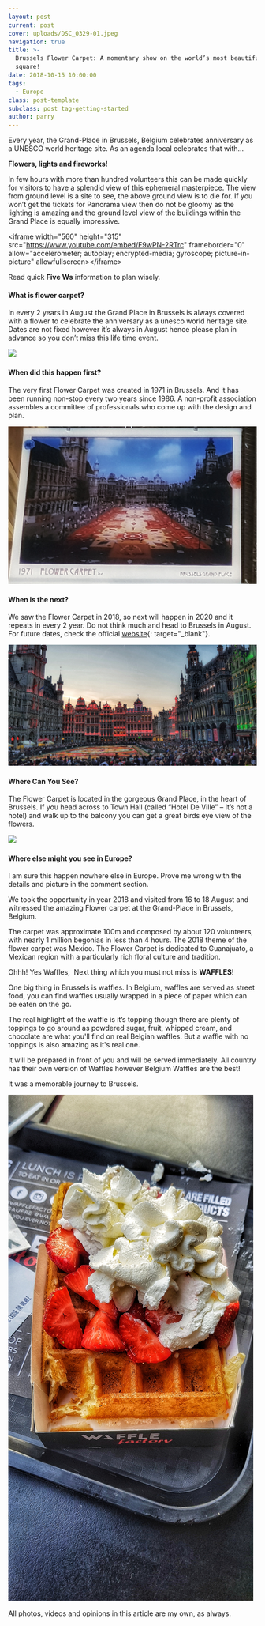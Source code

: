 ```yaml
---
layout: post
current: post
cover: uploads/DSC_0329-01.jpeg
navigation: true
title: >-
  Brussels Flower Carpet: A momentary show on the world’s most beautiful central
  square!
date: 2018-10-15 10:00:00
tags:
  - Europe
class: post-template
subclass: post tag-getting-started
author: parry
---
```


Every year, the Grand-Place in Brussels, Belgium celebrates anniversary as a UNESCO world heritage site. As an agenda local celebrates that with…

**Flowers, lights and fireworks!**

In few hours with more than hundred volunteers this can be made quickly for visitors to have a splendid view of this ephemeral masterpiece. The view from ground level is a site to see, the above ground view is to die for. If you won’t get the tickets for Panorama view then do not be gloomy as the lighting is amazing and the ground level view of the buildings within the Grand Place is equally impressive.

&lt;iframe width="560" height="315" src="https://www.youtube.com/embed/F9wPN-2RTrc" frameborder="0" allow="accelerometer; autoplay; encrypted-media; gyroscope; picture-in-picture" allowfullscreen&gt;&lt;/iframe&gt;

Read quick&nbsp;**Five Ws**&nbsp;information to plan wisely.

#### What is flower carpet?

In every 2 years in August the Grand Place in Brussels is always covered with a flower to celebrate the anniversary as a unesco world heritage site. Dates are not fixed however it’s always in August hence please plan in advance so you don’t miss this life time event.

![](/uploads/DSC_0329-01.jpeg)

#### When did this happen first?

The very first Flower Carpet was created in 1971 in Brussels. And it has been running non-stop every two years since 1986. A non-profit association assembles a committee of professionals who come up with the design and plan.&nbsp;

![](/uploads/20180816_225830-01.jpeg)

#### When is the next?

We saw the Flower Carpet in 2018, so next will happen in 2020 and it repeats in every 2 year. Do not think much and head to Brussels in August. For future dates, check the official [website](https://www.brussels.be/flower-carpet){: target="_blank"}.

![](/uploads/20180817_210120-01.jpeg)

#### Where Can You See?

The Flower Carpet is located in the gorgeous Grand Place, in the heart of Brussels. If you head across to Town Hall (called “Hotel De Ville” – It’s not a hotel) and walk up to the balcony you can get a great birds eye view of the flowers.

![](/uploads/DSC_0332-01.jpeg)

#### Where else might you see in Europe?

I am sure this happen nowhere else in Europe. Prove me wrong with the details and picture in the comment section.

We took the opportunity in year 2018 and visited from 16 to 18 August and witnessed the amazing Flower carpet at the Grand-Place in Brussels, Belgium.

The carpet was approximate 100m and composed by about 120 volunteers, with nearly 1 million begonias in less than 4 hours. The 2018 theme of the flower carpet was Mexico. The Flower Carpet is dedicated to Guanajuato, a Mexican region with a particularly rich floral culture and tradition.&nbsp;

Ohhh! Yes Waffles,&nbsp; Next thing which you must not miss is **WAFFLES**!

One big thing in Brussels is waffles. In Belgium, waffles are served as street food, you can find waffles usually wrapped in a piece of paper which can be eaten on the go.

The real highlight of the waffle is it’s topping though there are plenty of toppings to go around as powdered sugar, fruit, whipped cream, and chocolate are what you'll find on real Belgian waffles. But a waffle with no toppings is also amazing as it's real one.

It will be prepared in front of you and will be served immediately. All country has their own version of Waffles however Belgium Waffles are the best!

It was a memorable journey to Brussels.

![](/uploads/20180816_194910-01.jpeg)

All photos, videos and opinions in this article are my own, as always.